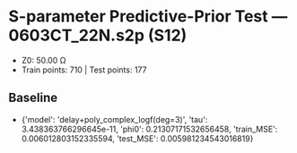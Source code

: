 # S-parameter Predictive-Prior Test — 0603CT_22N.s2p (S12)
- Z0: 50.00 Ω
- Train points: 710  |  Test points: 177

## Baseline
- {'model': 'delay+poly_complex_logf(deg=3)', 'tau': 3.438363766296645e-11, 'phi0': 0.21307171532656458, 'train_MSE': 0.006012803152335594, 'test_MSE': 0.005981234543016819}